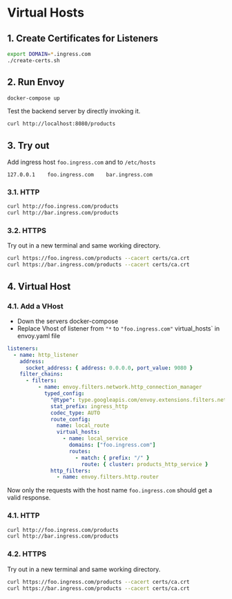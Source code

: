 # Virtual Hosts

## 1. Create Certificates for Listeners

```sh
export DOMAIN=*.ingress.com
./create-certs.sh
```

## 2. Run Envoy

```sh
docker-compose up
```

Test the backend server by directly invoking it.
```sh
curl http://localhost:8080/products
```

## 3. Try out

Add ingress host `foo.ingress.com` and  to `/etc/hosts`
```
127.0.0.1    foo.ingress.com    bar.ingress.com
```

### 3.1. HTTP

```sh
curl http://foo.ingress.com/products
curl http://bar.ingress.com/products
```

### 3.2. HTTPS

Try out in a new terminal and same working directory.
```sh
curl https://foo.ingress.com/products --cacert certs/ca.crt
curl https://bar.ingress.com/products --cacert certs/ca.crt
```

## 4. Virtual Host

### 4.1. Add a VHost

- Down the servers docker-compose
- Replace Vhost of listener from `"*` to `"foo.ingress.com"` virtual_hosts` in envoy.yaml file

```yaml
listeners:
  - name: http_listener
    address:
      socket_address: { address: 0.0.0.0, port_value: 9080 }
    filter_chains:
      - filters:
          - name: envoy.filters.network.http_connection_manager
            typed_config:
              "@type": type.googleapis.com/envoy.extensions.filters.network.http_connection_manager.v3.HttpConnectionManager
              stat_prefix: ingress_http
              codec_type: AUTO
              route_config:
                name: local_route
                virtual_hosts:
                  - name: local_service
                    domains: ["foo.ingress.com"]
                    routes:
                      - match: { prefix: "/" }
                        route: { cluster: products_http_service }
              http_filters:
                - name: envoy.filters.http.router

```

Now only the requests with the host name `foo.ingress.com` should get a valid response.

### 4.1. HTTP

```sh
curl http://foo.ingress.com/products
curl http://bar.ingress.com/products
```

### 4.2. HTTPS

Try out in a new terminal and same working directory.
```sh
curl https://foo.ingress.com/products --cacert certs/ca.crt
curl https://bar.ingress.com/products --cacert certs/ca.crt
```